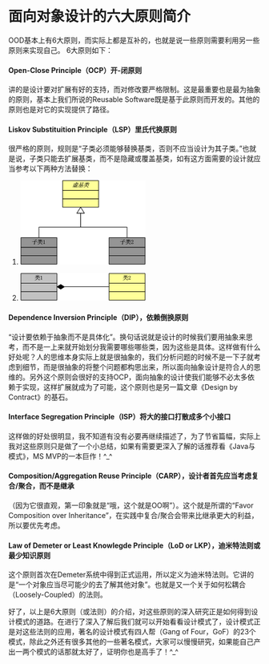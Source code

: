 # 面向对象设计的六大原则简介

OOD基本上有6大原则，而实际上都是互补的，也就是说一些原则需要利用另一些原则来实现自己。
6大原则如下：

#### Open-Close Principle（OCP）开-闭原则
讲的是设计要对扩展有好的支持，而对修改要严格限制。这是最重要也是最为抽象的原则，基本上我们所说的Reusable Software既是基于此原则而开发的。其他的原则也是对它的实现提供了路径。

#### Liskov Substituition Principle（LSP）里氏代换原则
很严格的原则，规则是“子类必须能够替换基类，否则不应当设计为其子类。”也就是说，子类只能去扩展基类，而不是隐藏或覆盖基类，如有这方面需要的设计就应当参考以下两种方法替换：

1. ![LSP-1](media/面向对象设计的六大原则简介-LSP-1.gif)


2. ![LSP-2](media/面向对象设计的六大原则简介-LSP-2.gif)

#### Dependence Inversion Principle（DIP），依赖倒换原则
“设计要依赖于抽象而不是具体化”。换句话说就是设计的时候我们要用抽象来思考，而不是一上来就开始划分我需要哪些哪些类，因为这些是具体。这样做有什么好处呢？人的思维本身实际上就是很抽象的，我们分析问题的时候不是一下子就考虑到细节，而是很抽象的将整个问题都构思出来，所以面向抽象设计是符合人的思维的。另外这个原则会很好的支持OCP，面向抽象的设计使我们能够不必太多依赖于实现，这样扩展就成为了可能，这个原则也是另一篇文章《Design by Contract》的基石。

#### Interface Segregation Principle（ISP）将大的接口打散成多个小接口
这样做的好处很明显，我不知道有没有必要再继续描述了，为了节省篇幅，实际上我对这些原则只是做了一个小总结，如果有需要更深入了解的话推荐看《Java与模式》，MS MVP的一本巨作！^_^

#### Composition/Aggregation Reuse Principle（CARP），设计者首先应当考虑复合/聚合，而不是继承
（因为它很直观，第一印象就是“哦，这个就是OO啊”）。这个就是所谓的“Favor Composition over Inheritance”，在实践中复合/聚合会带来比继承更大的利益，所以要优先考虑。

#### Law of Demeter or Least Knowlegde Principle（LoD or LKP），迪米特法则或最少知识原则
这个原则首次在Demeter系统中得到正式运用，所以定义为迪米特法则。它讲的是“一个对象应当尽可能少的去了解其他对象”。也就是又一个关于如何松耦合（Loosely-Coupled）的法则。

好了，以上是6大原则（或法则）的介绍，对这些原则的深入研究正是如何得到设计模式的道路。在进行了深入了解后我们就可以开始看看设计模式了，设计模式正是对这些法则的应用，著名的设计模式有四人帮（Gang of Four，GoF）的23个模式，除此之外还有很多其他的一些著名模式，大家可以慢慢研究，如果能自己产出一两个模式的话那就太好了，证明你也是高手了！^_^

